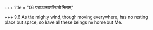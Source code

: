 +++
title = "06 यथाऽऽकाशस्थितो नित्यम्"

+++
9.6 As the mighty wind, though moving everywhere, has no resting place
but space, so have all these beings no home but Me.
